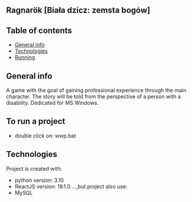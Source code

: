 ## Ragnarök [Biała dzicz: zemsta bogów]

## Table of contents
* [General info](#general-info)
* [Technologies](#technologies)
* [Running](#running)

## General info
A game with the goal of gaining professional experience through the main character. 
The story will be told from the perspective of a person with a disability. Dedicated for MS Windows.

## To run a project

* double click on: wwp.bat
	
## Technologies
Project is created with:
* python version: 3.10
* ReactJS version: 19.1.0
...,but project also use:
* MySQL